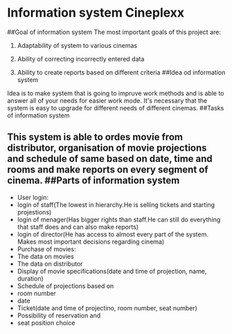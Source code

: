# Information system Cineplexx
##Goal of information system
The most important goals of this project are:

1. Adaptability of system to various cinemas

2. Ability of correcting incorrectly entered data

3. Ability to create reports based on different criteria
##Idea od information system

Idea is to make system that is going to impruve work methods and is able to answer all of your needs for easier work mode. It's necessary
that the system is easy to upgrade for different needs of different cinemas.
##Tasks of information system

This system is able to ordes movie from distributor, organisation of movie projections and schedule of same based on date, time and rooms
and make reports on every segment of cinema.
##Parts of information system
-
* User login:
 * login of staff(The lowest in hierarchy.He is selling tickets and starting projestions)
 * login of menager(Has bigger rights than staff.He can still do everything that staff does and can also make reports)
 * login of director(He has access to almost every part of the system. Makes most important decisions regarding cinema)
* Purchase of movies:
 * The data on movies
 * The data on distributor
* Display of movie specifications(date and time of projection, name, duration)
* Schedule of projections based on
 * room number
 * date
* Ticket(date and time of projectino, room number, seat number)
 * Possibility of reservation and
 * seat position choice
